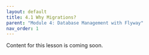 ```yaml
---
layout: default
title: 4.1 Why Migrations?
parent: "Module 4: Database Management with Flyway"
nav_order: 1
---
```


Content for this lesson is coming soon.
